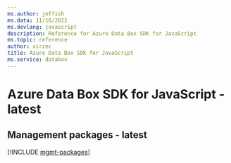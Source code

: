 ```yaml
---
ms.author: jeffish
ms.data: 11/10/2022
ms.devlang: javascript
description: Reference for Azure Data Box SDK for JavaScript
ms.topic: reference
author: xirzec
title: Azure Data Box SDK for JavaScript
ms.service: databox
---
```

# Azure Data Box SDK for JavaScript - latest

## Management packages - latest
[!INCLUDE [mgmt-packages](data-box-mgmt-index.md)]